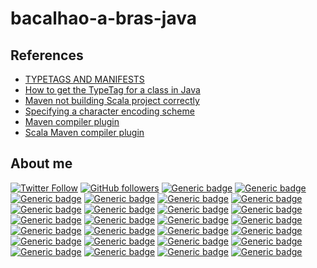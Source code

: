 # bacalhao-a-bras-java


## References

-   [TYPETAGS AND MANIFESTS](https://docs.scala-lang.org/overviews/reflection/typetags-manifests.html)
-   [How to get the TypeTag for a class in Java](https://stackoverflow.com/questions/53037901/how-to-get-the-typetag-for-a-class-in-java)
-   [Maven not building Scala project correctly](https://stackoverflow.com/questions/55721719/maven-not-building-scala-project-correctly)
-   [Specifying a character encoding scheme](https://maven.apache.org/plugins/maven-resources-plugin/examples/encoding.html)
-   [Maven compiler plugin](https://maven.apache.org/plugins/maven-compiler-plugin/plugin-info.html)
-   [Scala Maven compiler plugin](https://davidb.github.io/scala-maven-plugin/example_java.html)

## About me

[![Twitter Follow](https://img.shields.io/twitter/follow/joaofse?label=João%20Esperancinha&style=social)](https://twitter.com/joaofse)
[![GitHub followers](https://img.shields.io/github/followers/jesperancinha.svg?label=jesperancinha&style=social)](https://github.com/jesperancinha)
[![Generic badge](https://img.shields.io/static/v1.svg?label=BitBucket&message=jesperancinha&color=navy)](https://bitbucket.org/jesperancinha)
[![Generic badge](https://img.shields.io/static/v1.svg?label=GitLab&message=jesperancinha&color=navy)](https://gitlab.com/jesperancinha)
[![Generic badge](https://img.shields.io/static/v1.svg?label=Homepage&message=joaofilipesabinoesperancinha.nl&color=6495ED)](http://joaofilipesabinoesperancinha.nl)
[![Generic badge](https://img.shields.io/static/v1.svg?label=Homepage&message=Time%20Disruption%20Studios&color=6495ED)](http://tds.joaofilipesabinoesperancinha.nl/)
[![Generic badge](https://img.shields.io/static/v1.svg?label=Homepage&message=Image%20Train%20Filters&color=6495ED)](http://itf.joaofilipesabinoesperancinha.nl/)
[![Generic badge](https://img.shields.io/static/v1.svg?label=Homepage&message=MancalaJE&color=6495ED)](http://mancalaje.joaofilipesabinoesperancinha.nl/)
[![Generic badge](https://img.shields.io/static/v1.svg?label=Articles&message=On%20The%20Web&color=purple)](https://github.com/jesperancinha/project-signer/blob/master/project-signer-templates/LossArticles.md)
[![Generic badge](https://img.shields.io/static/v1.svg?label=DEV&message=Profile&color=green)](https://dev.to/jofisaes)
[![Generic badge](https://img.shields.io/static/v1.svg?label=Medium&message=@jofisaes&color=green)](https://medium.com/@jofisaes)
[![Generic badge](https://img.shields.io/static/v1.svg?label=Hackernoon&message=@jesperancinha&color=green)](https://hackernoon.com/@jesperancinha)
[![Generic badge](https://img.shields.io/static/v1.svg?label=Free%20Code%20Camp&message=jofisaes&color=008000)](https://www.freecodecamp.org/jofisaes)
[![Generic badge](https://img.shields.io/static/v1.svg?label=Hackerrank&message=jofisaes&color=008000)](https://www.hackerrank.com/jofisaes)
[![Generic badge](https://img.shields.io/static/v1.svg?label=Code%20Forces&message=jesperancinha&color=008000)](https://codeforces.com/profile/jesperancinha)
[![Generic badge](https://img.shields.io/static/v1.svg?label=Coder%20Byte&message=jesperancinha&color=008000)](https://coderbyte.com/profile/jesperancinha)
[![Generic badge](https://img.shields.io/static/v1.svg?label=Code%20Wars&message=jesperancinha&color=008000)](https://www.codewars.com/users/jesperancinha)
[![Generic badge](https://img.shields.io/static/v1.svg?label=Acclaim%20Badges&message=joao-esperancinha&color=red)](https://www.youracclaim.com/users/joao-esperancinha/badges)
[![Generic badge](https://img.shields.io/static/v1.svg?label=All%20Badges&message=Badges&color=red)](https://github.com/jesperancinha/project-signer/blob/master/project-signer-templates/Badges.md)
[![Generic badge](https://img.shields.io/static/v1.svg?label=Status&message=Project%20Status&color=red)](https://github.com/jesperancinha/project-signer/blob/master/project-signer-templates/Status.md)
[![Generic badge](https://img.shields.io/static/v1.svg?label=Google%20Apps&message=Joao+Filipe+Sabino+Esperancinha&color=orange)](https://play.google.com/store/apps/developer?id=Joao+Filipe+Sabino+Esperancinha)
[![Generic badge](https://img.shields.io/static/v1.svg?label=Code%20Pen&message=jesperancinha&color=orange)](https://codepen.io/jesperancinha)
[![Generic badge](https://img.shields.io/static/v1.svg?label=GitHub&message=ITF%20Chartizate%20Android&color=yellow)](https://github.com/JEsperancinhaOrg/itf-chartizate-android)
[![Generic badge](https://img.shields.io/static/v1.svg?label=GitHub&message=ITF%20Chartizate%20Java&color=yellow)](https://github.com/JEsperancinhaOrg/itf-chartizate-modules/tree/master/itf-chartizate-java)
[![Generic badge](https://img.shields.io/static/v1.svg?label=GitHub&message=ITF%20Chartizate%20API&color=yellow)](https://github.com/JEsperancinhaOrg/itf-chartizate/tree/master/itf-chartizate-api)
[![Generic badge](https://img.shields.io/static/v1.svg?label=GitHub&message=Markdowner%20Core&color=yellow)](https://github.com/jesperancinha/markdowner/tree/master/markdowner-core)
[![Generic badge](https://img.shields.io/static/v1.svg?label=GitHub&message=Markdowner%20Filter&color=yellow)](https://github.com/jesperancinha/markdowner/tree/master/markdowner-filter)
[![Generic badge](https://img.shields.io/static/v1.svg?label=Docker%20Images&message=jesperanciha&color=099CEC)](https://github.com/jesperancinha/project-signer/blob/master/project-signer-templates/DockerImages.md)
